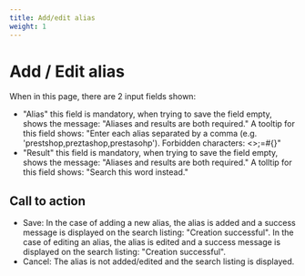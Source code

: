 ```yaml
---
title: Add/edit alias
weight: 1
---
```


# Add / Edit alias

When in this page, there are 2 input fields shown:

 - "Alias" this field is mandatory, when trying to save the field empty, shows the message: "Aliases and results are both required."
A tooltip for this field shows: "Enter each alias separated by a comma (e.g. 'prestshop,preztashop,prestasohp'). Forbidden characters: &lt;&gt;;=#{}"
 - "Result" this field is mandatory, when trying to save the field empty, shows the message: "Aliases and results are both required."
A tolltip for this field shows: "Search this word instead."

## Call to action

- Save:
In the case of adding a new alias, the alias is added and a success message is displayed on the search listing: "Creation successful". In the case of editing an alias, the alias is edited and a success message is displayed on the search listing: "Creation successful".
- Cancel:
The alias is not added/edited and the search listing is displayed.
